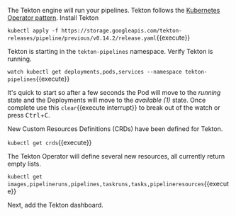 The Tekton engine will run your pipelines. Tekton follows the [Kubernetes Operator pattern](https://kubernetes.io/docs/concepts/extend-kubernetes/operator/). Install Tekton

`kubectl apply -f https://storage.googleapis.com/tekton-releases/pipeline/previous/v0.14.2/release.yaml`{{execute}}

Tekton is starting in the `tekton-pipelines` namespace. Verify Tekton is running.

`watch kubectl get deployments,pods,services --namespace tekton-pipelines`{{execute}}

It's quick to start so after a few seconds the Pod will move to the _running_ state and the Deployments will move to the _available (1)_ state. Once complete use this `clear`{{execute interrupt}} to break out of the watch or press <kbd>Ctrl</kbd>+<kbd>C</kbd>.

New Custom Resources Definitions (CRDs) have been defined for Tekton.

`kubectl get crds`{{execute}}

The Tekton Operator will define several new resources, all currently return empty lists.

`kubectl get images,pipelineruns,pipelines,taskruns,tasks,pipelineresources`{{execute}}

Next, add the Tekton dashboard.
